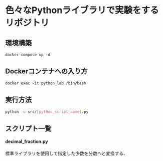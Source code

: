 # 色々なPythonライブラリで実験をするリポジトリ

## 環境構築
```Terminal
docker-compose up -d
```

## Dockerコンテナへの入り方
```Terminal
docker exec -it python_lab /bin/bash
```

## 実行方法
```bash
python -u src/[python_script_name].py
```

## スクリプト一覧
#### decimal_fraction.py
標準ライブラリを使用して指定した少数を分数へと変換する．


